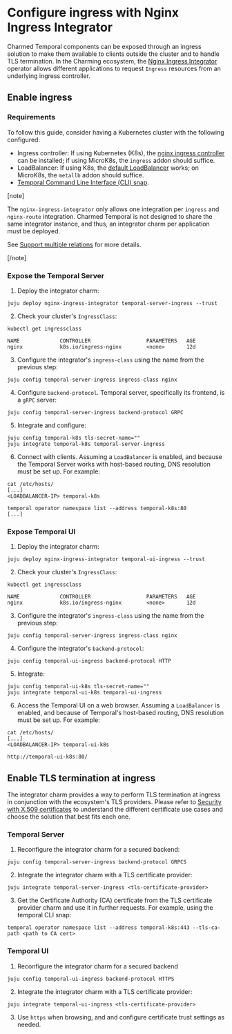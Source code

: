 # Configure ingress with Nginx Ingress Integrator

Charmed Temporal components can be exposed through an ingress solution to make them available to clients outside the cluster and to handle TLS termination.
In the Charming ecosystem, the [Nginx Ingress Integrator](https://charmhub.io/nginx-ingress-integrator)
operator allows different applications to request `Ingress` resources from an underlying ingress controller.

## Enable ingress

### Requirements

To follow this guide, consider having a Kubernetes cluster with the following configured:

* Ingress controller: If using Kubernetes (K8s), the [nginx ingress controller](https://docs.nginx.com/nginx-ingress-controller/installation/installing-nic/installation-with-manifests) can be installed; if using MicroK8s, the `ingress` addon should suffice.
* LoadBalancer: If using K8s, the [default LoadBalancer](https://documentation.ubuntu.com/canonical-kubernetes/latest/snap/howto/networking/default-loadbalancer/) works; on MicroK8s, the `metallb` addon should suffice.
* [Temporal Command Line Interface (CLI) snap](https://snapcraft.io/temporal).

[note]

The `nginx-ingress-integrator` only allows one integration per `ingress` and `nginx-route` integration.
Charmed Temporal is not designed to share the same integrator instance, and thus, an integrator
charm per application must be deployed.

See [Support multiple relations](https://charmhub.io/nginx-ingress-integrator/docs/support-multiple-relations) for more details.

[/note]

### Expose the Temporal Server

1. Deploy the integrator charm:

```
juju deploy nginx-ingress-integrator temporal-server-ingress --trust
```

2. Check your cluster's `IngressClass`:

```
kubectl get ingressclass

NAME             CONTROLLER                  PARAMETERS   AGE
nginx            k8s.io/ingress-nginx        <none>       12d
```

3. Configure the integrator's `ingress-class` using the name from the previous step:

```
juju config temporal-server-ingress ingress-class nginx
```

4. Configure `backend-protocol`. Temporal server, specifically its frontend, is a `gRPC` server:

```
juju config temporal-server-ingress backend-protocol GRPC
```

5. Integrate and configure:

```
juju config temporal-k8s tls-secret-name=""
juju integrate temporal-k8s temporal-server-ingress
```

6. Connect with clients. Assuming a `LoadBalancer` is enabled, and because the Temporal Server works with
host-based routing, DNS resolution must be set up. For example:

```
cat /etc/hosts/
[...]
<LOADBALANCER-IP> temporal-k8s

temporal operator namespace list --address temporal-k8s:80
[...]
```

### Expose Temporal UI

1. Deploy the integrator charm:

```
juju deploy nginx-ingress-integrator temporal-ui-ingress --trust
```

2. Check your cluster's `IngressClass`:

```
kubectl get ingressclass

NAME             CONTROLLER                  PARAMETERS   AGE
nginx            k8s.io/ingress-nginx        <none>       12d
```

3. Configure the integrator's `ingress-class` using the name from the previous step:

```
juju config temporal-server-ingress ingress-class nginx
```

4. Configure the integrator's `backend-protocol`:

```
juju config temporal-ui-ingress backend-protocol HTTP
```

5. Integrate:

```
juju config temporal-ui-k8s tls-secret-name=""
juju integrate temporal-ui-k8s temporal-ui-ingress
```

6. Access the Temporal UI on a web browser. Assuming a `LoadBalancer` is enabled, and because of Temporal's
host-based routing, DNS resolution must be set up. For example:

```
cat /etc/hosts/
[...]
<LOADBALANCER-IP> temporal-ui-k8s

http://temporal-ui-k8s:80/
```

## Enable TLS termination at ingress

The integrator charm provides a way to perform TLS termination at ingress in conjunction with the ecosystem's TLS providers.
Please refer to [Security with X.509 certificates](https://charmhub.io/topics/security-with-x-509-certificates) to understand
the different certificate use cases and choose the solution that best fits each one.

### Temporal Server

1. Reconfigure the integrator charm for a secured backend:


```
juju config temporal-server-ingress backend-protocol GRPCS
```

2. Integrate the integrator charm with a TLS certificate provider:

```
juju integrate temporal-server-ingress <tls-certificate-provider>
```

3. Get the Certificate Authority (CA) certificate from the TLS certificate provider charm and use it in further requests. For example,
using the temporal CLI snap:

```
temporal operator namespace list --address temporal-k8s:443 --tls-ca-path <path to CA cert>
```

### Temporal UI

1. Reconfigure the integrator charm for a secured backend

```
juju config temporal-ui-ingress backend-protocol HTTPS
```

2. Integrate the integrator charm with a TLS certificate provider:

```
juju integrate temporal-ui-ingress <tls-certificate-provider>
```

3. Use `https` when browsing, and and configure certificate trust settings as needed.
